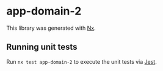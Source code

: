 # app-domain-2

This library was generated with [Nx](https://nx.dev).

## Running unit tests

Run `nx test app-domain-2` to execute the unit tests via [Jest](https://jestjs.io).
